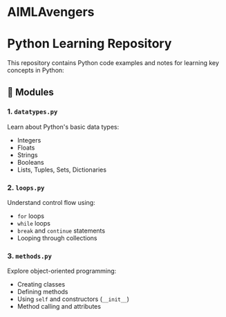 # AIMLAvengers
# Python Learning Repository
This repository contains Python code examples and notes for learning key concepts in Python:

## 📘 Modules

### 1. `datatypes.py`
Learn about Python's basic data types:
- Integers
- Floats
- Strings
- Booleans
- Lists, Tuples, Sets, Dictionaries

### 2. `loops.py`
Understand control flow using:
- `for` loops
- `while` loops
- `break` and `continue` statements
- Looping through collections

### 3. `methods.py`
Explore object-oriented programming:
- Creating classes
- Defining methods
- Using `self` and constructors (`__init__`)
- Method calling and attributes
